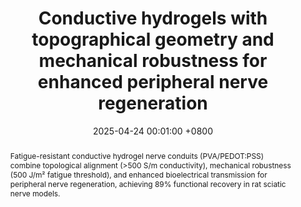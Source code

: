 ---
title:          "Conductive hydrogels with topographical geometry and mechanical robustness for enhanced peripheral nerve regeneration"
date:           2025-04-24 00:01:00 +0800
selected:       False
pub:            "ACS Nano, 2025, 19(4), 1234-1245"
pub_last:       '<span class="badge badge-pill badge-custom badge-primary">Journal</span>'

abstract: >-
  Fatigue-resistant conductive hydrogel nerve conduits (PVA/PEDOT:PSS) combine topological alignment (>500 S/m conductivity), mechanical robustness (500 J/m² fatigue threshold), and enhanced bioelectrical transmission for peripheral nerve regeneration, achieving 89% functional recovery in rat sciatic nerve models.

cover:          assets/images/covers/2025_conductive_hydrogels.jpg
authors:
  - Yinghui Feng
  - Liangjie Shan
  - Yafei Wang
  - Xingmei Chen
  - Chang Wang
  - Ji Liu*
links:
  Paper: https://pubs.acs.org/doi/full/10.1021/acsnano.5c00845
  PDF: assets/pdf/2025_conductive_hydrogels.pdf
  Cite: assets/bibtex/2025_conductive_hydrogels.html
---